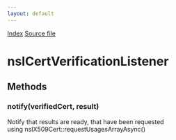 ```yaml
---
layout: default
---
```

<div id='links'><a href="../index.html">Index</a>
<a href="http://dxr.mozilla.org/mozilla-central/source/security/manager/ssl/public/nsIX509Cert.idl">Source file</a>
</div>

# nsICertVerificationListener #

## Methods ##

### notify(verifiedCert, result) ###
  
 Notify that results are ready, that have been requested  
 using nsIX509Cert::requestUsagesArrayAsync()  
  
